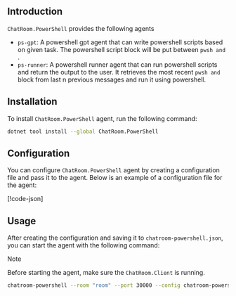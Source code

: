 ## Introduction

`ChatRoom.PowerShell` provides the following agents
- `ps-gpt`: A powershell gpt agent that can write powershell scripts based on given task. The powershell script block will be put between ```pwsh and ```.
- `ps-runner`: A powershell runner agent that can run powershell scripts and return the output to the user. It retrieves the most recent ```pwsh and ``` block from last n previous messages and run it using powershell.

## Installation

To install `ChatRoom.PowerShell` agent, run the following command:
```bash
dotnet tool install --global ChatRoom.PowerShell
```

## Configuration

You can configure `ChatRoom.PowerShell` agent by creating a configuration file and pass it to the agent. Below is an example of a configuration file for the agent:

[!code-json[](../../configuration/chatroom-powershell.json)]

## Usage

After creating the configuration and saving it to `chatroom-powershell.json`, you can start the agent with the following command:

> [!NOTE]
> Before starting the agent, make sure the `ChatRoom.Client` is running.

```bash
chatroom-powershell --room "room" --port 30000 --config chatroom-powershell.json
```
